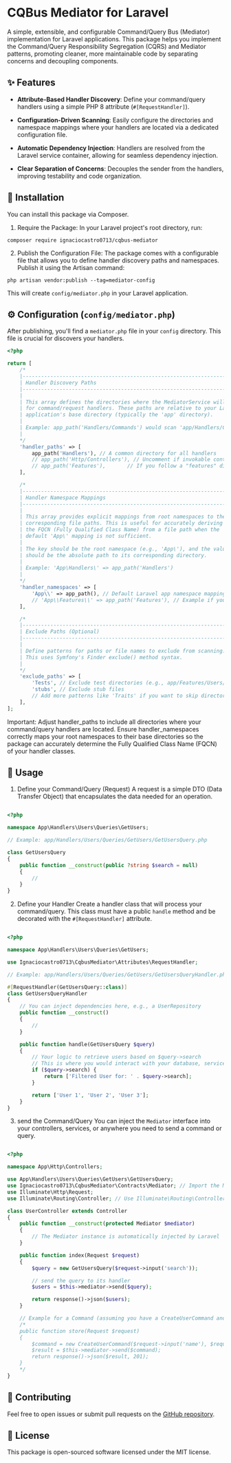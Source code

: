 # CQBus Mediator for Laravel
A simple, extensible, and configurable Command/Query Bus (Mediator) implementation for Laravel applications. This package helps you implement the Command/Query Responsibility Segregation (CQRS) and Mediator patterns, promoting cleaner, more maintainable code by separating concerns and decoupling components.

## ✨ Features
- **Attribute-Based Handler Discovery**: Define your command/query handlers using a simple PHP 8 attribute (`#[RequestHandler]`).

- **Configuration-Driven Scanning**: Easily configure the directories and namespace mappings where your handlers are located via a dedicated configuration file.

- **Automatic Dependency Injection**: Handlers are resolved from the Laravel service container, allowing for seamless dependency injection.

- **Clear Separation of Concerns**: Decouples the sender from the handlers, improving testability and code organization.


## 🚀 Installation
You can install this package via Composer.

1. Require the Package:
In your Laravel project's root directory, run:

```pwsh
composer require ignaciocastro0713/cqbus-mediator
```

2. Publish the Configuration File:
The package comes with a configurable file that allows you to define handler discovery paths and namespaces. Publish it using the Artisan command:

```pwsh
php artisan vendor:publish --tag=mediator-config
```

This will create `config/mediator.php` in your Laravel application.

## ⚙️ Configuration (`config/mediator.php`)
After publishing, you'll find a `mediator.php` file in your `config` directory. This file is crucial for discovers your handlers.

```php
<?php

return [
    /*
    |--------------------------------------------------------------------------
    | Handler Discovery Paths
    |--------------------------------------------------------------------------
    |
    | This array defines the directories where the MediatorService will scan
    | for command/request handlers. These paths are relative to your Laravel
    | application's base directory (typically the 'app' directory).
    |
    | Example: app_path('Handlers/Commands') would scan 'app/Handlers/Commands'.
    |
    */
    'handler_paths' => [
        app_path('Handlers'), // A common directory for all handlers
        // app_path('Http/Controllers'), // Uncomment if invokable controllers are handlers
        // app_path('Features'),       // If you follow a "features" directory structure (e.g., App\Features)
    ],

    /*
    |--------------------------------------------------------------------------
    | Handler Namespace Mappings
    |--------------------------------------------------------------------------
    |
    | This array provides explicit mappings from root namespaces to their
    | corresponding file paths. This is useful for accurately deriving
    | the FQCN (Fully Qualified Class Name) from a file path when the
    | default 'App\' mapping is not sufficient.
    |
    | The key should be the root namespace (e.g., 'App\'), and the value
    | should be the absolute path to its corresponding directory.
    |
    | Example: 'App\Handlers\' => app_path('Handlers')
    |
    */
    'handler_namespaces' => [
        'App\\' => app_path(), // Default Laravel app namespace mapping (e.g., App\Models, App\Http)
        // 'App\\Features\\' => app_path('Features'), // Example if you have App\Features as a root namespace for handlers
    ],

    /*
    |--------------------------------------------------------------------------
    | Exclude Paths (Optional)
    |--------------------------------------------------------------------------
    |
    | Define patterns for paths or file names to exclude from scanning.
    | This uses Symfony's Finder exclude() method syntax.
    |
    */
    'exclude_paths' => [
        'Tests', // Exclude test directories (e.g., app/Features/Users/Tests)
        'stubs', // Exclude stub files
        // Add more patterns like 'Traits' if you want to skip directories containing utility classes
    ],
];
```

Important: Adjust handler_paths to include all directories where your command/query handlers are located. Ensure handler_namespaces correctly maps your root namespaces to their base directories so the package can accurately determine the Fully Qualified Class Name (FQCN) of your handler classes.

## 🚀 Usage
1. Define your Command/Query (Request)
A request is a simple DTO (Data Transfer Object) that encapsulates the data needed for an operation.
```php

<?php

namespace App\Handlers\Users\Queries\GetUsers;

// Example: app/Handlers/Users/Queries/GetUsers/GetUsersQuery.php

class GetUsersQuery
{
    public function __construct(public ?string $search = null)
    {
        //
    }
}
```

2. Define your Handler
Create a handler class that will process your command/query. This class must have a public `handle` method and be decorated with the `#[RequestHandler]` attribute.
```php

<?php

namespace App\Handlers\Users\Queries\GetUsers;

use Ignaciocastro0713\CqbusMediator\Attributes\RequestHandler;

// Example: app/Handlers/Users/Queries/GetUsers/GetUsersQueryHandler.php

#[RequestHandler(GetUsersQuery::class)]
class GetUsersQueryHandler
{
    // You can inject dependencies here, e.g., a UserRepository
    public function __construct()
    {
        //
    }

    public function handle(GetUsersQuery $query)
    {
        // Your logic to retrieve users based on $query->search
        // This is where you would interact with your database, services, etc.
        if ($query->search) {
            return ['Filtered User for: ' . $query->search];
        }

        return ['User 1', 'User 2', 'User 3'];
    }
}
```

3. send the Command/Query
You can inject the `Mediator` interface into your controllers, services, or anywhere you need to send a command or query.

```php

<?php

namespace App\Http\Controllers;

use App\Handlers\Users\Queries\GetUsers\GetUsersQuery;
use Ignaciocastro0713\CqbusMediator\Contracts\Mediator; // Import the Mediator interface
use Illuminate\Http\Request;
use Illuminate\Routing\Controller; // Use Illuminate\Routing\Controller

class UserController extends Controller
{
    public function __construct(protected Mediator $mediator)
    {
        // The Mediator instance is automatically injected by Laravel
    }

    public function index(Request $request)
    {
        $query = new GetUsersQuery($request->input('search'));

        // send the query to its handler
        $users = $this->mediator->send($query);

        return response()->json($users);
    }

    // Example for a Command (assuming you have a CreateUserCommand and CreateUserCommandHandler)
    /*
    public function store(Request $request)
    {
        $command = new CreateUserCommand($request->input('name'), $request->input('email'));
        $result = $this->mediator->send($command);
        return response()->json($result, 201);
    }
    */
}

```



## 🤝 Contributing
Feel free to open issues or submit pull requests on the [GitHub repository](https://github.com/IgnacioCastro0713/cqbus-mediator).

## 📄 License
This package is open-sourced software licensed under the MIT license.
